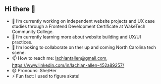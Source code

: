 ## Hi there 👋

- 🔭 I’m currently working on independent website projects and UX case studies through a Frontend Development Certificate at WakeTech Community College.
- 🌱 I’m currently learning more about website building and UX/UI practices.
- 👯 I’m looking to collaborate on ther up and coming North Carolina tech scene.
- 📫 How to reach me: lachlantallen@gmail.com, https://www.linkedin.com/in/lachlan-allen-452a89257/
- 😄 Pronouns: She/Her
- ⚡ Fun fact: I used to figure skate!

